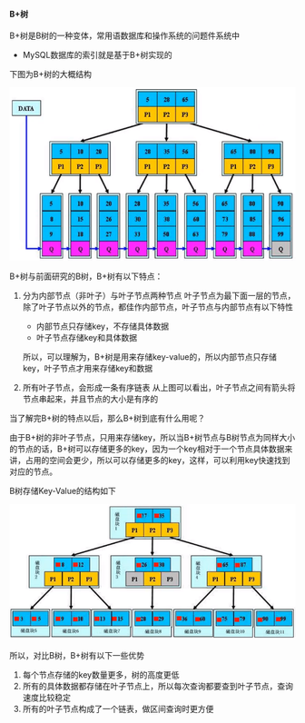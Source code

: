 #### B+树

B+树是B树的一种变体，常用语数据库和操作系统的问题件系统中

- MySQL数据库的索引就是基于B+树实现的

下图为B+树的大概结构

![1578919343882](https://github.com/MSTGit/Algorithm/blob/master/AdvancedPart/31-B+Tree/Resource/1578919343882.png)

B+树与前面研究的B树，B+树有以下特点：

1. 分为内部节点（非叶子）与叶子节点两种节点
   叶子节点为最下面一层的节点，除了叶子节点以外的节点，都佳作内部节点，叶子节点与内部节点有以下特性

   - 内部节点只存储key，不存储具体数据
   - 叶子节点存储key和具体数据

   所以，可以理解为，B+树是用来存储key-value的，所以内部节点只存储key，叶子节点才用来存储key和数据

2. 所有叶子节点，会形成一条有序链表
   从上图可以看出，叶子节点之间有箭头将节点串起来，并且节点的大小是有序的

当了解完B+树的特点以后，那么B+树到底有什么用呢？

由于B+树的非叶子节点，只用来存储key，所以当B+树节点与B树节点为同样大小的节点的话，B+树可以存储更多的key，因为一个key相对于一个节点具体数据来讲，占用的空间会更少，所以可以存储更多的key，这样，可以利用key快速找到对应的节点。

B树存储Key-Value的结构如下

![1578920477191](https://github.com/MSTGit/Algorithm/blob/master/AdvancedPart/31-B+Tree/Resource/1578920477191.png)

所以，对比B树，B+树有以下一些优势

1. 每个节点存储的key数量更多，树的高度更低
2. 所有的具体数据都存储在叶子节点上，所以每次查询都要查到叶子节点，查询速度比较稳定
3. 所有的叶子节点构成了一个链表，做区间查询时更方便